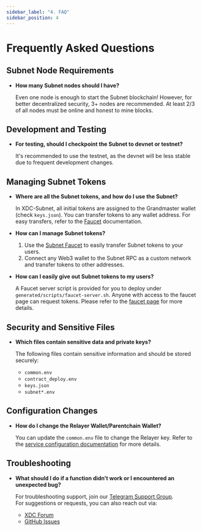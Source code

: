 ```yaml
---
sidebar_label: "4. FAQ"
sidebar_position: 4
---
```


# Frequently Asked Questions

## Subnet Node Requirements

- **How many Subnet nodes should I have?**

  Even one node is enough to start the Subnet blockchain! However, for better decentralized security, 3+ nodes are recommended. At least 2/3 of all nodes must be online and honest to mine blocks.

## Development and Testing

- **For testing, should I checkpoint the Subnet to devnet or testnet?**

  It's recommended to use the testnet, as the devnet will be less stable due to frequent development changes.

## Managing Subnet Tokens

- **Where are all the Subnet tokens, and how do I use the Subnet?**

  In XDC-Subnet, all initial tokens are assigned to the Grandmaster wallet (check `keys.json`). You can transfer tokens to any wallet address. For easy transfers, refer to the [Faucet](../usage/2_faucet.md) documentation.

- **How can I manage Subnet tokens?**

  1. Use the [Subnet Faucet](../usage/2_faucet.md) to easily transfer Subnet tokens to your users.
  2. Connect any Web3 wallet to the Subnet RPC as a custom network and transfer tokens to other addresses.

- **How can I easily give out Subnet tokens to my users?**

  A Faucet server script is provided for you to deploy under `generated/scripts/faucet-server.sh`. Anyone with access to the faucet page can request tokens. Please refer to the [faucet page](../usage/2_faucet.md) for more details.

## Security and Sensitive Files

- **Which files contain sensitive data and private keys?**

  The following files contain sensitive information and should be stored securely:

  - `common.env`
  - `contract_deploy.env`
  - `keys.json`
  - `subnet*.env`

## Configuration Changes

- **How do I change the Relayer Wallet/Parentchain Wallet?**

  You can update the `common.env` file to change the Relayer key. Refer to the [service configuration documentation](./2_configs_explanation.md#updating-services-configs) for more details.

## Troubleshooting

- **What should I do if a function didn’t work or I encountered an unexpected bug?**

  For troubleshooting support, join our [Telegram Support Group](./3_troubleshooting.md#telegram-troubleshooting-support-group).  
  For suggestions or requests, you can also reach out via:

  - [XDC Forum](https://forum.xinfin.org/)
  - [GitHub Issues](https://github.com/XinFinOrg/XDC-Subnet/issues)
